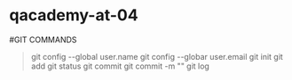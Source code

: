 # qacademy-at-04

#GIT COMMANDS
>git config --global user.name
>git config --globar user.email
>git init
>git add 
>git status
>git commit 
>git commit -m ""
>git log

